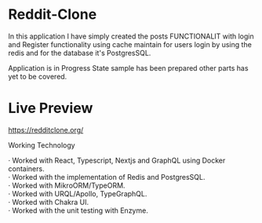 # Reddit-Clone

In this application I have simply created the posts FUNCTIONALIT  with login and Register functionality using cache maintain for users login by using the redis and for the database it's PostgresSQL.

Application is in Progress State  sample has been prepared  other parts has yet to be covered.

# Live Preview

https://redditclone.org/


Working Technology

·	Worked with React, Typescript, Nextjs and GraphQL using Docker containers.  
·	Worked with the implementation of Redis and PostgresSQL.  
·	Worked with MikroORM/TypeORM.  
·	Worked with URQL/Apollo, TypeGraphQL.  
·	Worked with Chakra UI.  
·	Worked with the unit testing with Enzyme.  

